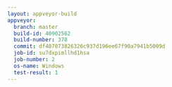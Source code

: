 ```yaml
---
layout: appveyor-build
appveyor:
  branch: master
  build-id: 40902562
  build-number: 378
  commit: df407073826326c937d196ee67f90a7941b5009d
  job-id: su7dxpimllhd1hsa
  job-number: 2
  os-name: Windows
  test-result: 1
---
```

